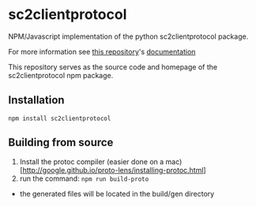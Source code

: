 # sc2clientprotocol
NPM/Javascript implementation of the python sc2clientprotocol package.

For more information see [this repository](https://github.com/Blizzard/s2client-proto)'s [documentation](https://github.com/Blizzard/s2client-proto/blob/master/docs/protocol.md)

This repository serves as the source code and homepage of the sc2clientprotocol npm package.

## Installation

`npm install sc2clientprotocol`

## Building from source

1. Install the protoc compiler (easier done on a mac)[http://google.github.io/proto-lens/installing-protoc.html]
2. run the command:
  `npm run build-proto`
  - the generated files will be located in the build/gen directory
